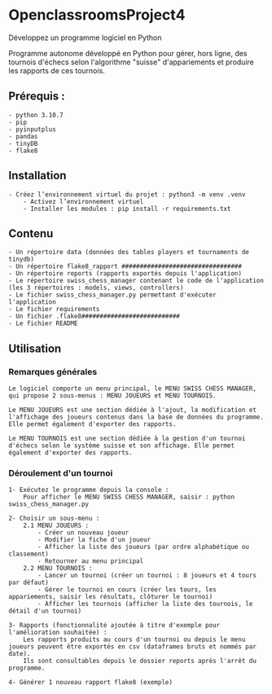 # OpenclassroomsProject4
Développez un programme logiciel en Python

Programme autonome développé en Python pour gérer, hors ligne, des tournois d'échecs selon l'algorithme "suisse" d'appariements et produire les rapports de ces tournois.

## Prérequis :
    - python 3.10.7
    - pip
    - pyinputplus
    - pandas 
    - tinyDB
    - flake8

## Installation
    - Créez l’environnement virtuel du projet : python3 -m venv .venv
        - Activez l’environnement virtuel
        - Installer les modules : pip install -r requirements.txt

## Contenu
    - Un répertoire data (données des tables players et tournaments de tinydb)
    - Un répertoire flake8_rapport #################################
    - Un répertoire reports (rapports exportés depuis l'application)
    - Le répertoire swiss_chess_manager contenant le code de l'application (les 3 répertoires : models, views, controllers)
    - Le fichier swiss_chess_manager.py permettant d'exécuter l'application
    - Le fichier requirements
    - Un fichier .flake8###########################
    - Le fichier README

## Utilisation
### Remarques générales
    Le logiciel comporte un menu principal, le MENU SWISS CHESS MANAGER, qui propose 2 sous-menus : MENU JOUEURS et MENU TOURNOIS.

    Le MENU JOUEURS est une section dédiée à l'ajout, la modification et l'affichage des joueurs contenus dans la base de données du programme. Elle permet également d'exporter des rapports.

    Le MENU TOURNOIS est une section dédiée à la gestion d'un tournoi d'échecs selon le système suisse et son affichage. Elle permet également d'exporter des rapports.

### Déroulement d'un tournoi

    1- Exécutez le programme depuis la console :
        Pour afficher le MENU SWISS CHESS MANAGER, saisir : python swiss_chess_manager.py

    2- Choisir un sous-menu :
        2.1 MENU JOUEURS :
            - Créer un nouveau joueur
            - Modifier la fiche d'un joueur
            - Afficher la liste des joueurs (par ordre alphabétique ou classement)
            - Retourner au menu principal
        2.2 MENU TOURNOIS :
            - Lancer un tournoi (créer un tournoi : 8 joueurs et 4 tours par défaut)
            - Gérer le tournoi en cours (créer les tours, les appariements, saisir les résultats, clôturer le tournoi)
            - Afficher les tournois (afficher la liste des tournois, le détail d'un tournoi)

    3- Rapports (fonctionnalité ajoutée à titre d'exemple pour l'amélioration souhaitée) :
        Les rapports produits au cours d'un tournoi ou depuis le menu joueurs peuvent être exportés en csv (dataframes bruts et nommés par date).
        Ils sont consultables depuis le dossier reports après l'arrêt du programme.

    4- Générer 1 nouveau rapport flake8 (exemple)
